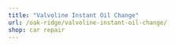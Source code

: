 ```yaml
---
title: "Valvoline Instant Oil Change"
url: /oak-ridge/valvoline-instant-oil-change/
shop: car repair
---
```

